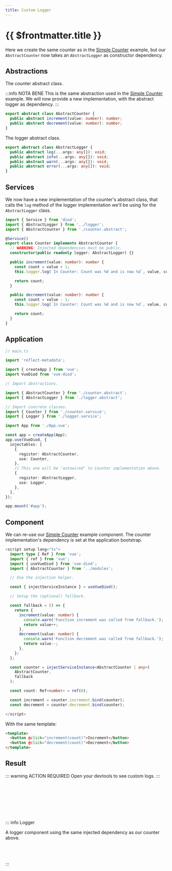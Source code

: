 ```yaml
---
title: Custom Logger
---
```


# {{ $frontmatter.title }}

Here we create the same counter as in the [Simple Counter](simple-counter.md)
example, but our `AbstractCounter` now takes an `AbstractLogger` as
constructor dependency.

## Abstractions

The counter abstract class.

:::info NOTA BENE
This is the same abstraction used in the
[Simple Counter](simple-counter.md) example.
We will now provide a new implementation, with the abstract logger
as dependency.
:::

```typescript
export abstract class AbstractCounter {
  public abstract increment(value: number): number;
  public abstract decrement(value: number): number;
}
```

The logger abstract class.

```typescript
export abstract class AbstractLogger {
  public abstract log(...args: any[]): void;
  public abstract info(...args: any[]): void;
  public abstract warn(...args: any[]): void;
  public abstract error(...args: any[]): void;
}
```

## Services

We now have a new implementation of the counter's abstract class, that calls
the `log` method of the logger implementation we'll be using for the
`AbstractLogger` class.

```typescript
import { Service } from 'diod';
import { AbstractLogger } from '../logger';
import { AbstractCounter } from './counter.abstract';

@Service()
export class Counter implements AbstractCounter {
  // WARNING: Injected dependencies must be public.
  constructor(public readonly logger: AbstractLogger) {}

  public increment(value: number): number {
    const count = value + 1;
    this.logger.log(`In Counter: Count was %d and is now %d`, value, count);

    return count;
  }

  public decrement(value: number): number {
    const count = value - 1;
    this.logger.log(`In Counter: Count was %d and is now %d`, value, count);

    return count;
  }
}
```

## Application

```typescript
// main.ts

import 'reflect-metadata';

import { createApp } from 'vue';
import VueDiod from 'vue-diod';

// Import abstractions.

import { AbstractCounter } from './counter.abstract';
import { AbstractLogger } from './logger.abstract';

// Import concrete classes.
import { Counter } from './counter.service';
import { Logger } from './logger.service';

import App from './App.vue';

const app = createApp(App);
app.use(VueDiod, {
  injectables: [
    {
      register: AbstractCounter,
      use: Counter,
    },
    // This one will be 'autowired' to Counter implementation above.
    {
      register: AbstractLogger,
      use: Logger,
    },
  ],
});

app.mount('#app');
```

## Component

We can re-use our [Simple Counter](simple-counter.md) example component.
The counter implementation's dependency is set at the application bootstrap.

```typescript
<script setup lang="ts">
  import type { Ref } from 'vue';
  import { ref } from 'vue';
  import { useVueDiod } from 'vue-diod';
  import { AbstractCounter } from '../modules';

  // Use the injection helper.

  const { injectServiceInstance } = useVueDiod();

  // Setup the (optional) fallback.

  const fallback = () => {
    return {
      increment(value: number) {
        console.warn('Function increment was called from fallback.');
        return value++;
      },
      decrement(value: number) {
        console.warn('Function decrement was called from fallback.');
        return value--;
      },
    };
  };

  const counter = injectServiceInstance<AbstractCounter | any>(
    AbstractCounter,
    fallback
  );

  const count: Ref<number> = ref(0);

  const increment = counter.increment.bind(counter);
  const decrement = counter.decrement.bind(counter);

</script>
```

With the same template:

```html
<template>
  <button @click="increment(count)">Increment</button>
  <button @click="decrement(count)">Decrement</button>
</template>
```

## Result

::: warning ACTION REQUIRED
Open your devtools to see custom logs.
:::

<script setup>
import CustomLogger from '../.vitepress/theme/examples-components/custom-logger.component.vue';
import LoggerOnly from '../.vitepress/theme/examples-components/logger-only.component.vue';
</script>

<div style="width: 100%; display: flex; justify-content: center; margin: 4rem 0;">
  <CustomLogger />
</div>

::: info Logger

A logger component using the same injected dependency as our counter above.

<div style="width: 100%; display: flex; justify-content: center; margin: 2rem 0;">
  <LoggerOnly />
</div>
:::
